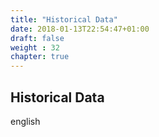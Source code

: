 ```yaml
---
title: "Historical Data"
date: 2018-01-13T22:54:47+01:00
draft: false
weight : 32
chapter: true
---
```

## Historical Data
english